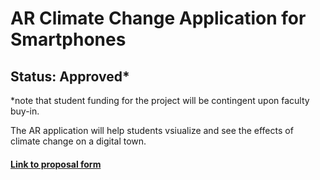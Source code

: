 # AR Climate Change Application for Smartphones
## Status: Approved*
*note that student funding for the project will be contingent upon faculty buy-in. 

The AR application will help students vsiualize and see the effects of climate change on a digital town.
#### [Link to proposal form](https://pacificedu-my.sharepoint.com/:w:/g/personal/kcanniff_pacific_edu/EUqxE7kg89ZBhNqDQbnKn9sBpKZioLBN19ModFke8QbJ1g?e=jGvaqI)
